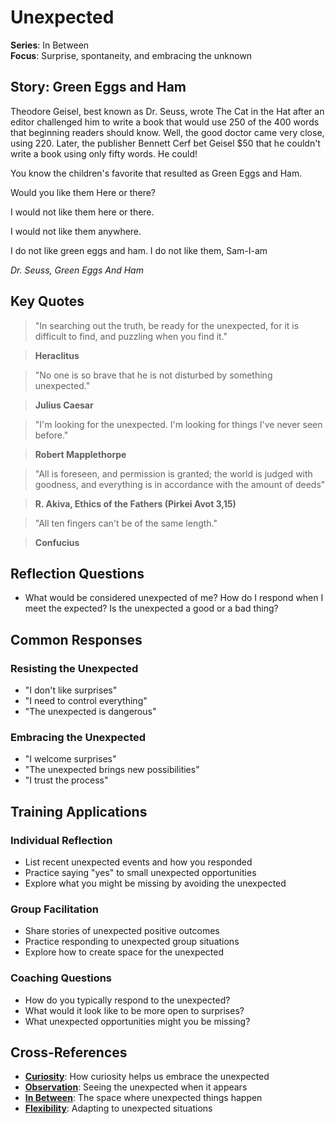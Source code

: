 # Unexpected

**Series**: In Between  
**Focus**: Surprise, spontaneity, and embracing the unknown

## Story: Green Eggs and Ham

Theodore Geisel, best known as Dr. Seuss, wrote The Cat in the Hat after an editor challenged him to write a book that would use 250 of the 400 words that beginning readers should know. Well, the good doctor came very close, using 220. Later, the publisher Bennett Cerf bet Geisel $50 that he couldn't write a book using only fifty words. He could!

You know the children's favorite that resulted as Green Eggs and Ham.

Would you like them Here or there?

I would not like them here or there.

I would not like them anywhere.

I do not like green eggs and ham. I do not like them, Sam-I-am

*Dr. Seuss, Green Eggs And Ham*

## Key Quotes

> "In searching out the truth, be ready for the unexpected, for it is difficult to find, and puzzling when you find it."

> **Heraclitus**

> "No one is so brave that he is not disturbed by something unexpected."

> **Julius Caesar**

> "I'm looking for the unexpected. I'm looking for things I've never seen before."

> **Robert Mapplethorpe**

> "All is foreseen, and permission is granted; the world is judged with goodness, and everything is in accordance with the amount of deeds"

> **R. Akiva, Ethics of the Fathers (Pirkei Avot 3,15)**

> "All ten fingers can't be of the same length."

> **Confucius**

## Reflection Questions

- What would be considered unexpected of me? How do I respond when I meet the expected? Is the unexpected a good or a bad thing?

## Common Responses

### **Resisting the Unexpected**
- "I don't like surprises"
- "I need to control everything"
- "The unexpected is dangerous"

### **Embracing the Unexpected**
- "I welcome surprises"
- "The unexpected brings new possibilities"
- "I trust the process"

## Training Applications

### **Individual Reflection**
- List recent unexpected events and how you responded
- Practice saying "yes" to small unexpected opportunities
- Explore what you might be missing by avoiding the unexpected

### **Group Facilitation**
- Share stories of unexpected positive outcomes
- Practice responding to unexpected group situations
- Explore how to create space for the unexpected

### **Coaching Questions**
- How do you typically respond to the unexpected?
- What would it look like to be more open to surprises?
- What unexpected opportunities might you be missing?

## Cross-References
- **[Curiosity](02-curiosity.md)**: How curiosity helps us embrace the unexpected
- **[Observation](03-observation.md)**: Seeing the unexpected when it appears
- **[In Between](01-in-between.md)**: The space where unexpected things happen
- **[Flexibility](08-flexibility.md)**: Adapting to unexpected situations

